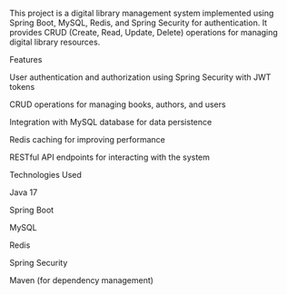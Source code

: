 This project is a digital library management system implemented using Spring Boot, MySQL, Redis, and Spring Security for authentication. It provides CRUD (Create, Read, Update, Delete) operations for managing digital library resources.

Features

User authentication and authorization using Spring Security with JWT tokens

CRUD operations for managing books, authors, and users

Integration with MySQL database for data persistence

Redis caching for improving performance

RESTful API endpoints for interacting with the system

Technologies Used

Java 17

Spring Boot

MySQL

Redis

Spring Security

Maven (for dependency management)
